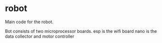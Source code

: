 # robot

Main code for the robot.

Bot consists of two microprocessor boards.
esp is the wifi board
nano is the data collector and motor controller
